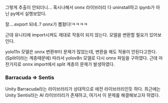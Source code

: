 그렇게 추출이 안되더니...
혹시나해서 onnx 라이브러리 다 uninstall하고
ipynb가 아닌 py에서 실행보았다.

잘....export 되네..? onnx가 뽑혔다!ㅋㅋㅋㅋ

근데 유니티에 import시켜도 제대로 작동이 되지 않는다.
모델을 변환할 필요가 있어보인다.

yolo11n  모델은 onnx 변환부터 문제가 많았는데, 변환을 해도 적용이 안된다고한다. (Split이라는 계층때문에)
따라서 yolov8n 모델로 다시 onnx 파일을 구하였다. 근데 마찬가지로 onnx import에서 split 계층의 문제가 발생하였다.

### Barracuda => Sentis
Unity Barracuda라는 라이브러리가 상대적으로 에전 라이브러리인듯 하다.
최근에는 Unity Sentis라는 AI 라이브러리가 존재하고, 여기서 이 문제를 해결해보고자 하였다.

